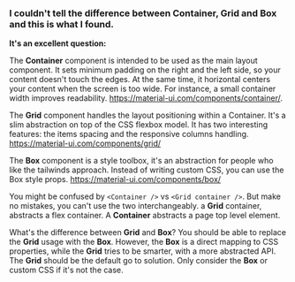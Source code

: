 ### __I couldn't tell the difference between Container, Grid and Box and this is what I found.__
__It's an excellent question:__

The __Container__ component is intended to be used as the main layout component. It sets minimum padding on the right and the left side, so your content doesn't touch the edges. At the same time, it horizontal centers your content when the screen is too wide. For instance, a small container width improves readability. https://material-ui.com/components/container/.  

The __Grid__ component handles the layout positioning within a Container. It's a slim abstraction on top of the CSS flexbox model. It has two interesting features: the items spacing and the responsive columns handling. https://material-ui.com/components/grid/  

The __Box__ component is a style toolbox, it's an abstraction for people who like the tailwinds approach. Instead of writing custom CSS, you can use the Box style props. https://material-ui.com/components/box/  

You might be confused by `<Container />` vs `<Grid container />`. But make no mistakes, you can't use the two interchangeably. a __Grid__ container, abstracts a flex container. A __Container__ abstracts a page top level element.  

What's the difference between __Grid__ and __Box__? You should be able to replace the __Grid__ usage with the __Box__. However, the __Box__ is a direct mapping to CSS properties, while the __Grid__ tries to be smarter, with a more abstracted API. The __Grid__ should be the default go to solution. Only consider the __Box__ or custom CSS if it's not the case.